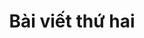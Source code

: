 ---
title: Bài viết thứ hai
description: Thay đổi mô tả của bài viết thứ hai một chút xem sao tiện thể thử luôn **text bold**
inCategory: Tư duy
catPath: tu-duy
---